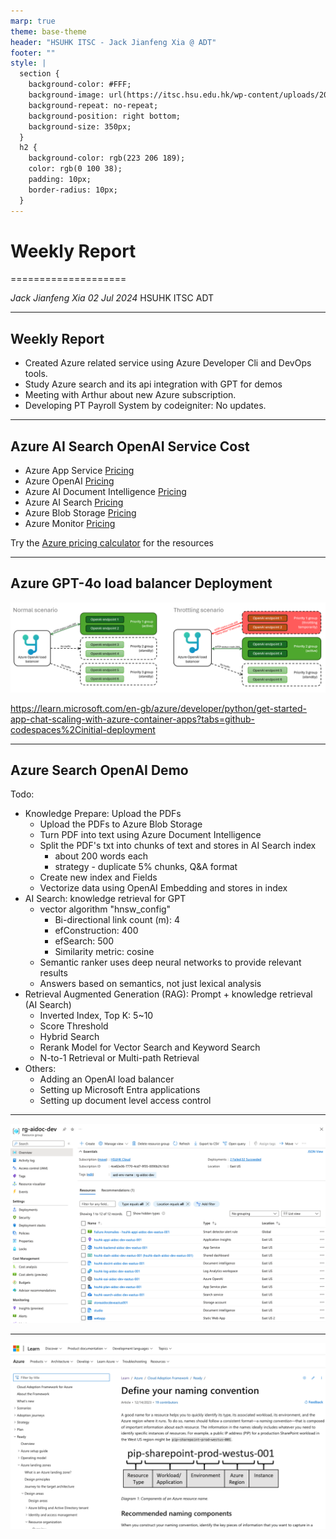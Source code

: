 ```yaml
---
marp: true
theme: base-theme
header: "HSUHK ITSC - Jack Jianfeng Xia @ ADT"
footer: ""
style: |
  section {
    background-color: #FFF;
    background-image: url(https://itsc.hsu.edu.hk/wp-content/uploads/2018/11/INFORMATION-TECHNOLOGY-SERVICES-CENTRE_HSU.png);
    background-repeat: no-repeat;
    background-position: right bottom;
    background-size: 350px;
  }
  h2 {
    background-color: rgb(223 206 189);
    color: rgb(0 100 38);
    padding: 10px;
    border-radius: 10px;
  }
---
```

# Weekly Report

====================

_Jack Jianfeng Xia_
_02 Jul 2024_
HSUHK ITSC ADT

---

## Weekly Report

- Created Azure related service using Azure Developer Cli and DevOps tools.
- Study Azure search and its api integration with GPT for demos
- Meeting with Arthur about new Azure subscription.
- Developing PT Payroll System by codeigniter: No updates.

---

## Azure AI Search OpenAI Service Cost

- Azure App Service [Pricing](https://azure.microsoft.com/pricing/details/app-service/linux/)
- Azure OpenAI [Pricing](https://azure.microsoft.com/pricing/details/cognitive-services/openai-service/)
- Azure AI Document Intelligence [Pricing](https://azure.microsoft.com/pricing/details/form-recognizer/)
- Azure AI Search [Pricing](https://azure.microsoft.com/pricing/details/search/)
- Azure Blob Storage [Pricing](https://azure.microsoft.com/pricing/details/storage/blobs/)
- Azure Monitor [Pricing](https://azure.microsoft.com/pricing/details/monitor/)

Try the [Azure pricing calculator](https://azure.com/e/d18187516e9e421e925b3b311eec8aae) for the resources

---

## Azure GPT-4o load balancer Deployment

![lb](image/2024-06-18-Jack/intro-loadbalance.png)

https://learn.microsoft.com/en-gb/azure/developer/python/get-started-app-chat-scaling-with-azure-container-apps?tabs=github-codespaces%2Cinitial-deployment

---

## Azure Search OpenAI Demo

Todo:

- Knowledge Prepare: Upload the PDFs
  - Upload the PDFs to Azure Blob Storage
  - Turn PDF into text using Azure Document Intelligence
  - Split the PDF's txt into chunks of text and stores in AI Search index
    - about 200 words each
    - strategy - duplicate 5% chunks, Q&A format
  - Create new index and Fields
  - Vectorize data using OpenAI Embedding and stores in index
- AI Search: knowledge retrieval for GPT
  - vector algorithm "hnsw_config"
    - Bi-directional link count (m): 4
    - efConstruction: 400
    - efSearch: 500
    - Similarity metric: cosine
  - Semantic ranker uses deep neural networks to provide relevant results
  - Answers based on semantics, not just lexical analysis
- Retrieval Augmented Generation (RAG): Prompt + knowledge retrieval (AI Search)
  - Inverted Index, Top K: 5~10
  - Score Threshold
  - Hybrid Search
  - Rerank Model for Vector Search and Keyword Search
  - N-to-1 Retrieval or Multi-path Retrieval
- Others:
  - Adding an OpenAI load balancer
  - Setting up Microsoft Entra applications
  - Setting up document level access control

---

![bg 80%](image/2024-06-18-Jack/1717732508359.png)

---

![bg 80%](image/2024-06-04-Jack/1717469717047.png)
